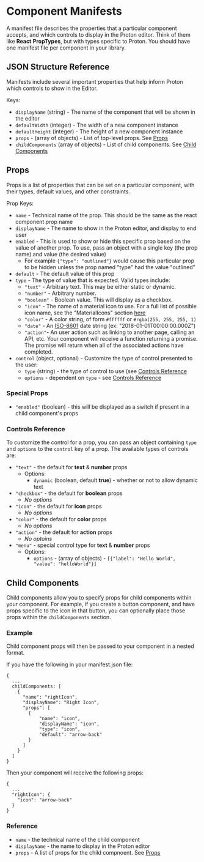 # Component Manifests

A manifest file describes the properties that a particular component accepts, and which controls to display in the Proton editor. Think of them like **React** **PropTypes**, but with types specific to Proton. You should have one manifest file per component in your library.

## JSON Structure Reference

Manifests include several important properties that help inform Proton which controls to show in the Editor.

Keys:

* `displayName` (string) - The name of the component that will be shown in the editor
* `defaultWidth` (integer) - The width of a new component instance
* `defaultHeight` (integer) - The height of a new component instance
* `props` - (array of objects) - List of top-level props. See [Props](#props)
* `childComponents` (array of objects) - List of child components. See [Child Components](#child-components)

## Props

Props is a list of properties that can be set on a particular component, with their types, default values, and other constraints.

Prop Keys:

* 	`name` - Technical name of the prop. This should be the same as the react component prop name
*  `displayName` - The name to show in the Proton editor, and display to end user
*  `enabled` - This is used to show or hide this specific prop based on the value of another prop. To use, pass an object with a single key (the prop name) and value (the desired value)
	- For example `{"type": "outlined"}` would cause this particular prop to be hidden unless the prop named "type" had the value "outlined"
* `default` - The default value of this prop
*  `type` - The type of value that is expected. Valid types include:
	- `"text"` - Arbitrary text. This may be either static or dynamic.
	- `"number"` - Arbitrary number.
	- `"boolean"` - Boolean value. This will display as a checkbox.
	- `"icon"` - The name of a material icon to use. For a full list of possible icon name, see the "MaterialIcons" section [here](https://oblador.github.io/react-native-vector-icons/)
	- `"color"` - A color string, of form `#ffffff` or `#rgba(255, 255, 255, 1)`
	- `"date"` - An [ISO-8601](https://en.wikipedia.org/wiki/ISO_8601) date string (ex: "2018-01-01T00:00:00.000Z")
	- `"action"`- An user action such as linking to another page, calling an API, etc. Your component will receive a function returning a promise. The promise will return when all of the associated actions have completed.
* `control` (object, optional) - Customize the type of control presented to the user:
	- `type` (string) - the type of control to use (see [Controls Reference](#controls-reference)
	- `options` - dependent on `type` - see [Controls Reference](#controls-reference)

### Special Props

* `"enabled"` (boolean) - this will be displayed as a switch if present in a child component's props


### Controls Reference

To customize the control for a prop, you can pass an object containing `type` and `options` to the `control` key of a prop. The available types of controls are:

* `"text"` - the default for **text** & **number** props
	- Options:
		- `dynamic` (boolean, default **true**) - whether or not to allow dynamic text
* `"checkbox"` - the default for **boolean** props
	- _No options_
* `"icon"` - the default for **icon** props
	- _No options_
* `"color"` - the default for **color** props
	- _No options_
* `"action"` - the default for **action** props
	- _No optoins_
* `"menu"` - special control type for **text** & **number** props
	- Options:
		- `options` - (array of objects) - `[{"label": "Hello World", "value": "helloWorld"}]`


## Child Components

Child components allow you to specify props for child components within your component. For example, if you create a button component, and have props specific to the icon in that button, you can optionally place those props within the `childComponents` section.

### Example

Child component props will then be passed to your component in a nested format. 

If you have the following in your manifest.json file:

```
{
  ...
  childComponents: [
    {
      "name": "rightIcon",
      "displayName": "Right Icon",
      "props": [
        {
        	"name": "icon",
        	"displayName": "icon",
        	"type": "icon",
        	"default": "arrow-back"
        }
      ]
    }
  ]
}
```

Then your component will receive the following props:

```
{
  ...
  "rightIcon": {
    "icon": "arrow-back"
  }
}
```

### Reference

* `name` - the technical name of the child component
* `displayName` - the name to display in the Proton editor
* `props` - A list of props for the child compnoent. See [Props](#props)